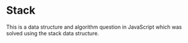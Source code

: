 # Stack
This is a data structure and algorithm question in JavaScript which was solved using the stack data structure.
